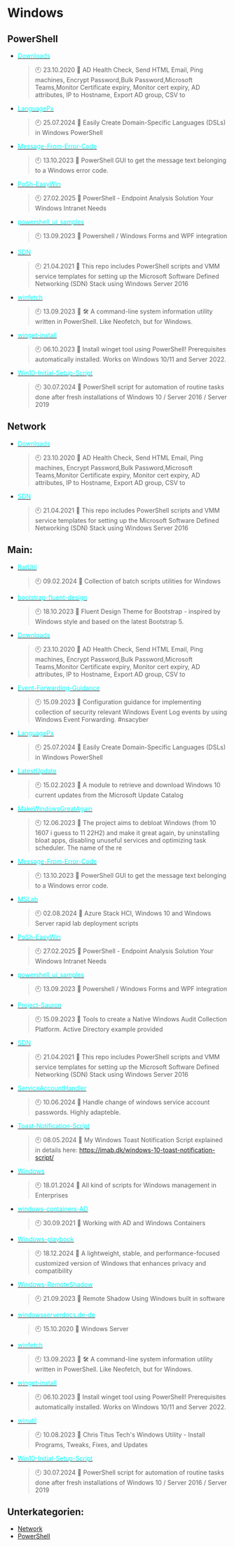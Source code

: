 # Windows

## PowerShell
- [<span style="color:cyan">Downloads</span>](https://github.com/Thamielis/Downloads)
	> :clock10: 23.10.2020
	> :memo: AD Health Check, Send HTML Email,  Ping machines, Encrypt Password,Bulk Password,Microsoft Teams,Monitor Certificate expiry, Monitor cert expiry, AD attributes, IP to Hostname, Export AD group, CSV to
- [<span style="color:cyan">LanguagePx</span>](https://github.com/Thamielis/LanguagePx)
	> :clock10: 25.07.2024
	> :memo: Easily Create Domain-Specific Languages (DSLs) in Windows PowerShell
- [<span style="color:cyan">Message-From-Error-Code</span>](https://github.com/Thamielis/Message-From-Error-Code)
	> :clock10: 13.10.2023
	> :memo: PowerShell GUI to get the message text belonging to a Windows error code.
- [<span style="color:cyan">PoSh-EasyWin</span>](https://github.com/Thamielis/PoSh-EasyWin)
	> :clock10: 27.02.2025
	> :memo: PowerShell - Endpoint Analysis Solution Your Windows Intranet Needs
- [<span style="color:cyan">powershell_ui_samples</span>](https://github.com/Thamielis/powershell_ui_samples)
	> :clock10: 13.09.2023
	> :memo: Powershell / Windows Forms and WPF integration
- [<span style="color:cyan">SDN</span>](https://github.com/Thamielis/SDN)
	> :clock10: 21.04.2021
	> :memo: This repo includes PowerShell scripts and VMM service templates for setting up the Microsoft Software Defined Networking (SDN) Stack using Windows Server 2016
- [<span style="color:cyan">winfetch</span>](https://github.com/Thamielis/winfetch)
	> :clock10: 13.09.2023
	> :memo: 🛠 A command-line system information utility written in PowerShell. Like Neofetch, but for Windows.
- [<span style="color:cyan">winget-install</span>](https://github.com/Thamielis/winget-install)
	> :clock10: 06.10.2023
	> :memo: Install winget tool using PowerShell! Prerequisites automatically installed. Works on Windows 10/11 and Server 2022.
- [<span style="color:cyan">Win10-Initial-Setup-Script</span>](https://github.com/In-Pro-Org/Win10-Initial-Setup-Script)
	> :clock10: 30.07.2024
	> :memo: PowerShell script for automation of routine tasks done after fresh installations of Windows 10 / Server 2016 / Server 2019
## Network
- [<span style="color:cyan">Downloads</span>](https://github.com/Thamielis/Downloads)
	> :clock10: 23.10.2020
	> :memo: AD Health Check, Send HTML Email,  Ping machines, Encrypt Password,Bulk Password,Microsoft Teams,Monitor Certificate expiry, Monitor cert expiry, AD attributes, IP to Hostname, Export AD group, CSV to
- [<span style="color:cyan">SDN</span>](https://github.com/Thamielis/SDN)
	> :clock10: 21.04.2021
	> :memo: This repo includes PowerShell scripts and VMM service templates for setting up the Microsoft Software Defined Networking (SDN) Stack using Windows Server 2016
## Main:
- [<span style="color:cyan">BatUtil</span>](https://github.com/Thamielis/BatUtil)
	> :clock10: 09.02.2024
	> :memo: Collection of batch scripts utilities for Windows
- [<span style="color:cyan">bootstrap-fluent-design</span>](https://github.com/Thamielis/bootstrap-fluent-design)
	> :clock10: 18.10.2023
	> :memo: Fluent Design Theme for Bootstrap - inspired by Windows style and based on the latest Bootstrap 5.
- [<span style="color:cyan">Downloads</span>](https://github.com/Thamielis/Downloads)
	> :clock10: 23.10.2020
	> :memo: AD Health Check, Send HTML Email,  Ping machines, Encrypt Password,Bulk Password,Microsoft Teams,Monitor Certificate expiry, Monitor cert expiry, AD attributes, IP to Hostname, Export AD group, CSV to
- [<span style="color:cyan">Event-Forwarding-Guidance</span>](https://github.com/Thamielis/Event-Forwarding-Guidance)
	> :clock10: 15.09.2023
	> :memo: Configuration guidance for implementing collection of security relevant Windows Event Log events by using Windows Event Forwarding. #nsacyber
- [<span style="color:cyan">LanguagePx</span>](https://github.com/Thamielis/LanguagePx)
	> :clock10: 25.07.2024
	> :memo: Easily Create Domain-Specific Languages (DSLs) in Windows PowerShell
- [<span style="color:cyan">LatestUpdate</span>](https://github.com/Thamielis/LatestUpdate)
	> :clock10: 15.02.2023
	> :memo: A module to retrieve and download Windows 10 current updates from the Microsoft Update Catalog
- [<span style="color:cyan">MakeWindowsGreatAgain</span>](https://github.com/Thamielis/MakeWindowsGreatAgain)
	> :clock10: 12.06.2023
	> :memo: The project aims to debloat Windows (from 10 1607 i guess to 11 22H2) and make it great again, by uninstalling bloat apps, disabling unuseful services and optimizing task scheduler. The name of the re
- [<span style="color:cyan">Message-From-Error-Code</span>](https://github.com/Thamielis/Message-From-Error-Code)
	> :clock10: 13.10.2023
	> :memo: PowerShell GUI to get the message text belonging to a Windows error code.
- [<span style="color:cyan">MSLab</span>](https://github.com/Thamielis/MSLab)
	> :clock10: 02.08.2024
	> :memo: Azure Stack HCI, Windows 10 and Windows Server rapid lab deployment scripts
- [<span style="color:cyan">PoSh-EasyWin</span>](https://github.com/Thamielis/PoSh-EasyWin)
	> :clock10: 27.02.2025
	> :memo: PowerShell - Endpoint Analysis Solution Your Windows Intranet Needs
- [<span style="color:cyan">powershell_ui_samples</span>](https://github.com/Thamielis/powershell_ui_samples)
	> :clock10: 13.09.2023
	> :memo: Powershell / Windows Forms and WPF integration
- [<span style="color:cyan">Project-Sauron</span>](https://github.com/Thamielis/Project-Sauron)
	> :clock10: 15.09.2023
	> :memo: Tools to create a Native Windows Audit Collection Platform. Active Directory example provided
- [<span style="color:cyan">SDN</span>](https://github.com/Thamielis/SDN)
	> :clock10: 21.04.2021
	> :memo: This repo includes PowerShell scripts and VMM service templates for setting up the Microsoft Software Defined Networking (SDN) Stack using Windows Server 2016
- [<span style="color:cyan">ServiceAccountHandler</span>](https://github.com/Thamielis/ServiceAccountHandler)
	> :clock10: 10.06.2024
	> :memo: Handle change of windows service account passwords. Highly adapteble.
- [<span style="color:cyan">Toast-Notification-Script</span>](https://github.com/Thamielis/Toast-Notification-Script)
	> :clock10: 08.05.2024
	> :memo: My Windows Toast Notification Script explained in details here: https://imab.dk/windows-10-toast-notification-script/
- [<span style="color:cyan">Windows</span>](https://github.com/Thamielis/Windows)
	> :clock10: 18.01.2024
	> :memo: All kind of scripts for Windows management in Enterprises
- [<span style="color:cyan">windows-containers-AD</span>](https://github.com/Thamielis/windows-containers-AD)
	> :clock10: 30.09.2021
	> :memo: Working with AD and Windows Containers
- [<span style="color:cyan">Windows-playbook</span>](https://github.com/Thamielis/Windows-playbook)
	> :clock10: 18.12.2024
	> :memo: A lightweight, stable, and performance-focused customized version of Windows that enhances privacy and compatibility
- [<span style="color:cyan">Windows-RemoteShadow</span>](https://github.com/Thamielis/Windows-RemoteShadow)
	> :clock10: 21.09.2023
	> :memo: Remote Shadow Using Windows built in software
- [<span style="color:cyan">windowsserverdocs.de-de</span>](https://github.com/Thamielis/windowsserverdocs.de-de)
	> :clock10: 15.10.2020
	> :memo: Windows Server
- [<span style="color:cyan">winfetch</span>](https://github.com/Thamielis/winfetch)
	> :clock10: 13.09.2023
	> :memo: 🛠 A command-line system information utility written in PowerShell. Like Neofetch, but for Windows.
- [<span style="color:cyan">winget-install</span>](https://github.com/Thamielis/winget-install)
	> :clock10: 06.10.2023
	> :memo: Install winget tool using PowerShell! Prerequisites automatically installed. Works on Windows 10/11 and Server 2022.
- [<span style="color:cyan">winutil</span>](https://github.com/Thamielis/winutil)
	> :clock10: 10.08.2023
	> :memo: Chris Titus Tech's Windows Utility - Install Programs, Tweaks, Fixes, and Updates
- [<span style="color:cyan">Win10-Initial-Setup-Script</span>](https://github.com/In-Pro-Org/Win10-Initial-Setup-Script)
	> :clock10: 30.07.2024
	> :memo: PowerShell script for automation of routine tasks done after fresh installations of Windows 10 / Server 2016 / Server 2019

## Unterkategorien:
- [Network](Network.md)
- [PowerShell](PowerShell.md)

